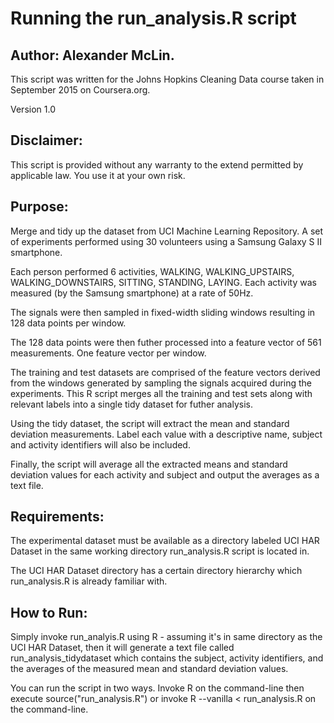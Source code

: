 # Running the run_analysis.R script

## Author:  Alexander McLin.

This script was written for the Johns Hopkins Cleaning Data course taken in September 2015 on Coursera.org.

Version 1.0

## Disclaimer:

This script is provided without any warranty to the extend permitted by applicable law. You use it at your own risk.

## Purpose:

Merge and tidy up the dataset from UCI Machine Learning Repository. A set of experiments performed using 30 volunteers using a Samsung Galaxy S II smartphone.

Each person performed 6 activities, WALKING, WALKING_UPSTAIRS, WALKING_DOWNSTAIRS, SITTING, STANDING, LAYING. Each activity was measured (by the Samsung smartphone) at a rate of 50Hz.

The signals were then sampled in fixed-width sliding windows resulting in 128 data points per window.

The 128 data points were then futher processed into a feature vector of 561 measurements. One feature vector per window.

The training and test datasets are comprised of the feature vectors derived from the windows generated by sampling the signals acquired during the experiments. This R script merges all the training and test sets along with relevant labels into a single tidy dataset for futher analysis.

Using the tidy dataset, the script will extract the mean and standard deviation measurements. Label each value with a descriptive name, subject and activity identifiers will also be included.

Finally, the script will average all the extracted means and standard deviation values for each activity and subject and output the averages as a text file.

## Requirements:

The experimental dataset must be available as a directory labeled UCI HAR Dataset in the same working directory run_analysis.R script is located in.

The UCI HAR Dataset directory has a certain directory hierarchy which run_analysis.R is already familiar with.

## How to Run:

Simply invoke run_analyis.R using R - assuming it's in same directory as the UCI HAR Dataset, then it will generate a text file called run_analysis_tidydataset which contains the subject, activity identifiers, and the averages of the measured mean and standard deviation values.

You can run the script in two ways. Invoke R on the command-line then execute source("run_analysis.R") or invoke R --vanilla < run_analysis.R on the command-line.
